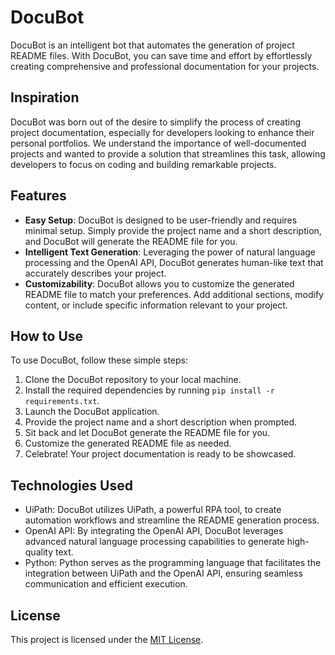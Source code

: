 # DocuBot

DocuBot is an intelligent bot that automates the generation of project README files. With DocuBot, you can save time and effort by effortlessly creating comprehensive and professional documentation for your projects.

## Inspiration

DocuBot was born out of the desire to simplify the process of creating project documentation, especially for developers looking to enhance their personal portfolios. We understand the importance of well-documented projects and wanted to provide a solution that streamlines this task, allowing developers to focus on coding and building remarkable projects.

## Features

- **Easy Setup**: DocuBot is designed to be user-friendly and requires minimal setup. Simply provide the project name and a short description, and DocuBot will generate the README file for you.
- **Intelligent Text Generation**: Leveraging the power of natural language processing and the OpenAI API, DocuBot generates human-like text that accurately describes your project.
- **Customizability**: DocuBot allows you to customize the generated README file to match your preferences. Add additional sections, modify content, or include specific information relevant to your project.

## How to Use

To use DocuBot, follow these simple steps:

1. Clone the DocuBot repository to your local machine.
2. Install the required dependencies by running `pip install -r requirements.txt`.
3. Launch the DocuBot application.
4. Provide the project name and a short description when prompted.
5. Sit back and let DocuBot generate the README file for you.
6. Customize the generated README file as needed.
7. Celebrate! Your project documentation is ready to be showcased.

## Technologies Used

- UiPath: DocuBot utilizes UiPath, a powerful RPA tool, to create automation workflows and streamline the README generation process.
- OpenAI API: By integrating the OpenAI API, DocuBot leverages advanced natural language processing capabilities to generate high-quality text.
- Python: Python serves as the programming language that facilitates the integration between UiPath and the OpenAI API, ensuring seamless communication and efficient execution.


## License

This project is licensed under the [MIT License](LICENSE).


